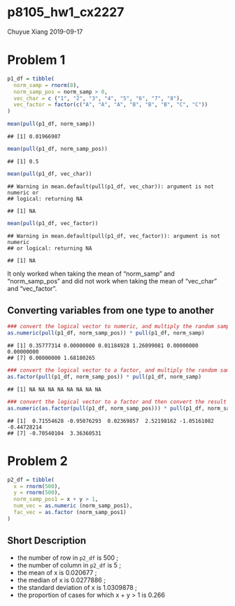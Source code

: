 p8105\_hw1\_cx2227
================
Chuyue Xiang
2019-09-17

# Problem 1

``` r
p1_df = tibble(
  norm_samp = rnorm(8),
  norm_samp_pos = norm_samp > 0,
  vec_char = c ("1", "2", "3", "4", "5", "6", "7", "8"),
  vec_factor = factor(c("A", "A", "A", "B", "B", "B", "C", "C"))
)

mean(pull(p1_df, norm_samp))
```

    ## [1] 0.01966987

``` r
mean(pull(p1_df, norm_samp_pos))
```

    ## [1] 0.5

``` r
mean(pull(p1_df, vec_char))
```

    ## Warning in mean.default(pull(p1_df, vec_char)): argument is not numeric or
    ## logical: returning NA

    ## [1] NA

``` r
mean(pull(p1_df, vec_factor))
```

    ## Warning in mean.default(pull(p1_df, vec_factor)): argument is not numeric
    ## or logical: returning NA

    ## [1] NA

It only worked when taking the mean of “norm\_samp” and
“norm\_samp\_pos” and did not work when taking the mean of
“vec\_char” and
“vec\_factor”.

## Converting variables from one type to another

``` r
### convert the logical vector to numeric, and multiply the random sample by the result
as.numeric(pull(p1_df, norm_samp_pos)) * pull(p1_df, norm_samp)
```

    ## [1] 0.35777314 0.00000000 0.01184928 1.26099081 0.00000000 0.00000000
    ## [7] 0.00000000 1.68180265

``` r
### convert the logical vector to a factor, and multiply the random sample by the result
as.factor(pull(p1_df, norm_samp_pos)) * pull(p1_df, norm_samp)
```

    ## [1] NA NA NA NA NA NA NA NA

``` r
### convert the logical vector to a factor and then convert the result to numeric, and multiply the random sample by the result
as.numeric(as.factor(pull(p1_df, norm_samp_pos))) * pull(p1_df, norm_samp)
```

    ## [1]  0.71554628 -0.95076293  0.02369857  2.52198162 -1.05161082 -0.44728214
    ## [7] -0.70540104  3.36360531

# Problem 2

``` r
p2_df = tibble(
  x = rnorm(500),
  y = rnorm(500),
  norm_samp_pos1 = x + y > 1,
  num_vec = as.numeric (norm_samp_pos1),
  fac_vec = as.factor (norm_samp_pos1)
)
```

## Short Description

  - the number of row in `p2_df` is 500 ;
  - the number of column in `p2_df` is 5 ;
  - the mean of x is 0.020677 ;
  - the median of x is 0.0277886 ;
  - the standard deviation of x is 1.0309878 ;
  - the proportion of cases for which x + y \> 1 is 0.266
